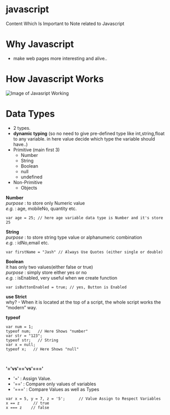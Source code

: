# javascript
Content Which Is Important to Note related to Javascript

# Why Javascript
  * make web pages more interesting and alive..
# How Javascript Works
  ![Image of Javasript Working](https://developer.mozilla.org/en-US/docs/Learn/JavaScript/First_steps/What_is_JavaScript/execution.png)

# Data Types
  * 2 types. <br>
  * **dynamic typing** (so no need to give pre-defined type like int,string,float to any variable. in here value decide which type the variable should have..)
* Primitive (main first 3)
  * Number
  * String
  * Boolean
  * null
  * undefined  
* Non-Primitive
  * Objects <br>

**Number**<br>
  *purpose* : to store only Numeric value <br>
  *e.g.* : age, mobileNo, quantity etc. <br>
  ```
  var age = 25; // here age variable data type is Number and it's store 25
  ```
**String**<br>
*purpose* : to store string type value or alphanumeric combination <br>
*e.g.* : idNo,email etc.
```
var firstName = "Jash" // Always Use Quotes (either single or double)
```

**Boolean**<br>
it has only two values(either false or true)<br>
*purpose* : simply store either yes or no <br>
*e.g.* : isEnabled, very useful when we create function<br>
```
var isButtonEnabled = true; // yes, Button is Enabled
```

**use Strict**<br>
why? - When it is located at the top of a script, the whole script works the “modern” way.<br>

**typeof** <br>
```
var num = 1;
typeof num;   // Here Shows "number"
var str = "123";
typeof str;   // String
var x = null;  
typeof x;   // Here Shows "null"
```
<br>

**'='vs'=='vs'==='**<br>
  * '=' : Assign Value.
  * '==' : Compare only values of variables
  * '===' : Compare Values as well as Types<br>
```
var x = 5, y = 7, z = '5';      // Value Assign to Respect Variables
x == z      // true
x === z    // false
```
